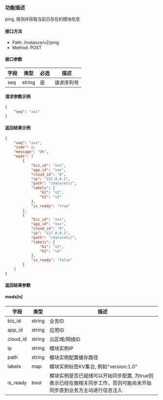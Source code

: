 ### 功能描述

ping, 探测并获取当前已存在的模块信息

#### 接口方法

- Path: /instance/v2/ping
- Method: POST

#### 接口参数

| 字段 |  类型     | 必选   |  描述      |
|------|-----------|--------|------------|
| seq  |  string   | 是     | 请求序列号 |

#### 请求参数示例

```json
{
    "seq": "xxx"
}
```

#### 返回结果示例

```json
{
    "seq": "xxx",
    "code": 0,
    "message": "OK",
    "mods": [
        {
            "biz_id": "xxx",
            "app_id": "xxx",
            "cloud_id": "0",
            "ip": "127.0.0.1",
            "path": "/data/etc/",
            "labels": {
                "k1": "v1",
                "k2": "v2"
            },
            "is_ready": "true"
        },
        {
            "biz_id": "xxx",
            "app_id": "xxx",
            "cloud_id": "0",
            "ip": "127.0.0.1",
            "path": "/data/etc/",
            "labels": {
                "k1": "v3",
                "k2": "v4"
            },
            "is_ready": "false"
        }
    ]
}
```

#### 返回结果参数

##### mods[n]

| 字段      | 类型   | 描述     |
|-----------|--------|----------|
| biz_id    | string | 业务ID   |
| app_id    | string | 应用ID   |
| cloud_id  | string | 云区域/网络ID |
| ip        | string | 模块实例IP |
| path      | string | 模块实例配置缓存路径 |
| labels    | map    | 模块实例标签KV集合, 例如"version:1.0" |
| is_ready  | bool   | 模块实例是否已就绪可以开始同步配置, 为true则表示已经在做相关同步工作，否则可能尚未开始同步直到业务方主动进行信息注入 |
